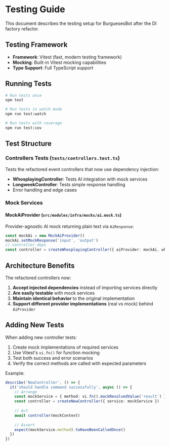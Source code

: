 # Testing Guide

This document describes the testing setup for BurguesesBot after the DI factory refactor.

## Testing Framework

- **Framework**: Vitest (fast, modern testing framework)
- **Mocking**: Built-in Vitest mocking capabilities
- **Type Support**: Full TypeScript support

## Running Tests

```bash
# Run tests once
npm test

# Run tests in watch mode
npm run test:watch

# Run tests with coverage
npm run test:cov
```

## Test Structure

### Controllers Tests (`tests/controllers.test.ts`)

Tests the refactored event controllers that now use dependency injection:

- **WhosplayingController**: Tests AI integration with mock services
- **LongweekController**: Tests simple response handling
- Error handling and edge cases

### Mock Services

#### MockAiProvider (`src/modules/infra/mocks/ai.mock.ts`)

Provider-agnostic AI mock returning plain text via `AiResponse`:

```typescript
const mockAi = new MockAiProvider()
mockAi.setMockResponse('input', 'output')
// controller deps
const controller = createWhosplayingController({ aiProvider: mockAi, whosplayingService })
```

## Architecture Benefits

The refactored controllers now:

1. **Accept injected dependencies** instead of importing services directly
2. **Are easily testable** with mock services
3. **Maintain identical behavior** to the original implementation
4. **Support different provider implementations** (real vs mock) behind `AiProvider`

## Adding New Tests

When adding new controller tests:

1. Create mock implementations of required services
2. Use Vitest's `vi.fn()` for function mocking
3. Test both success and error scenarios
4. Verify the correct methods are called with expected parameters

Example:
```typescript
describe('NewController', () => {
  it('should handle command successfully', async () => {
    // Arrange
    const mockService = { method: vi.fn().mockResolvedValue('result') }
    const controller = createNewController({ service: mockService })
    
    // Act
    await controller(mockContext)
    
    // Assert
    expect(mockService.method).toHaveBeenCalledOnce()
  })
})
```